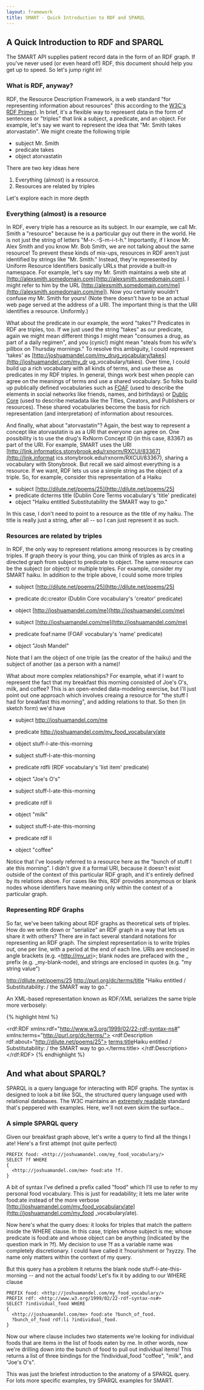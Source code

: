 ```yaml
---
layout: framework
title: SMART - Quick Introduction to RDF and SPARQL
---
```


## A Quick Introduction to RDF and SPARQL


The SMART API supplies patient record data in the form of an RDF graph. If
you've never used (or even heard of!) RDF, this document should help you get up
to speed. So let's jump right in!


### What is RDF, anyway?

RDF, the Resource Description Framework, is a web standard "for representing
information about resources" (this according to the [W3C's RDF
Primer](http://www.w3.org/TR/2004/REC-rdf-primer-20040210/)). In brief, it's a
flexible way to represent data in the form of sentences or "triples" that link
a subject, a predicate, and an object. For example, let's say we want to
represent the idea that "Mr. Smith takes atorvastatin". We might create the
following triple

* subject Mr. Smith
* predicate takes
* object atorvastatin


There are two key ideas here

<ol><li>Everything (almost) is a resource.</li>
    <li>Resources are related by triples</li>
</ol>

Let's explore each in more depth


### Everything (almost) is a resource

In RDF, every triple has a resource as its subject. In our example, we call Mr.
Smith a "resource" because he is a particular guy out there in the world. He is
not just the string of letters "M-r-.-S-m-i-t-h." Importantly, if I know Mr.
Alex Smith and you know Mr. Bob Smith, we are not talking about the same
resource! To prevent these kinds of mix-ups, resources in RDF aren't just
identified by strings like "Mr. Smith." Instead, they're represented by Uniform
Resource Identifiers basically URLs that provide a built-in namespace. For
example, let's say my Mr. Smith maintains a web site at
[http://alexsmith.somedomain.com](http://alexsmith.somedomain.com). I might
refer to him by the URL
[http://alexsmith.somedomain.com/me](http://alexsmith.somedomain.com/me]). Now
you certainly wouldn't confuse my Mr. Smith for yours! (Note there doesn't have
to be an actual web page served at the address of a URI. The important thing is
that the URI identifies a resource. Uniformly.)

What about the predicate in our example, the word "takes"? Predicates in RDF
are triples, too. If we just used the string "takes" as our predicate, again we
might mean different things I might mean "consumes a drug, as part of a daily
regimen", and you (cynic!) might mean "steals from his wife's pillbox on
Thursday mornings." To resolve this ambiguity, I could represent 'takes' as
[http://joshuamandel.com/my_drug_vocabulary/takes](http://joshuamandel.com/my_dr
ug_vocabulary/takes). Over time, I could build up a rich vocabulary with all
kinds of terms, and use these as predicates in my RDF triples. In general,
things work best when people can agree on the meanings of terms and use a
shared vocabulary. So folks build up publically defined vocabularies such as
[FOAF](http://xmlns.com/foaf/spec/) (used to describe the elements in social
networks like friends, names, and birthdays) or [Dublic
Core](http://purl.org/dc/elements/1.1/) (used to describe metadata like the
Titles, Creators, and Publishers or resources). These shared vocabularies
become the basis for rich representation (and interpretation) of information
about resources.

And finally, what about "atorvastatin"? Again, the best way to represent a
concept like atorvastatin is as a URI that everyone can agree on. One
possibility is to use the drug's RxNorm Concept ID (in this case, 83367) as
part of the URI. For example, SMART uses the URI
[http://link.informatics.stonybrook.edu/rxnorm/RXCUI/83367](http://link.informat
ics.stonybrook.edu/rxnorm/RXCUI/83367), sharing a vocabulary with Stonybrook.
But recall we said almost everything is a resource. If we want, RDF lets us use
a simple string as the object of a triple. So, for example, consider this
representation of a Haiku

* subject [http://dilute.net/poems/25](http://dilute.net/poems/25)
* predicate dcterms title (Dublin Core Terms vocabulary's 'title' predicate)
* object "Haiku entitled Substitutability the SMART way to go."

In this case, I don't need to point to a resource as the title of my haiku. The 
title is really just a string, after all -- so I can just represent it as such. 


### Resources are related by triples

In RDF, the only way to represent relations among resources is by creating
triples. If graph theory is your thing, you can think of triples as arcs in a
directed graph from subject to predicate to object. The same resource can be
the subject (or object) or multiple triples. For example, consider my SMART
haiku.  In addition to the triple above, I could some more triples

* subject [http://dilute.net/poems/25](http://dilute.net/poems/25)
* predicate dc:creator (Dublin Core vocabulary's 'creator' predicate)
* object [http://joshuamandel.com/me](http://joshuamandel.com/me)


* subject [http://joshuamandel.com/me](http://joshuamandel.com/me)
* predicate foaf:name (FOAF vocabulary's 'name' predicate)
* object "Josh Mandel"

Note that I am the object of one triple (as the creator of the haiku) and the
subject of another (as a person with a name)!

What about more complex relationships? For example, what if I want to represent
the fact that my breakfast this morning consisted of Joe's O's, milk, and
coffee? This is an open-ended data-modeling exercise, but I'll just point out
one approach which involves creaing a resource for "the stuff I had for
breakfast this morning", and adding relations to that. So then (in sketch form)
we'd have

* subject http://joshuamandel.com/me
* predicate http://joshuamandel.com/my_food_vocabulary/ate
* object stuff-I-ate-this-morning


* subject stuff-I-ate-this-morning
* predicate rdfli (RDF vocabulary's 'list item' predicate)
* object "Joe's O's"

* subject stuff-I-ate-this-morning
* predicate rdf li
* object "milk"


* subject stuff-I-ate-this-morning
* predicate rdf li
* object "coffee"

Notice that I've loosely referred to a resource here as the "bunch of stuff I
ate this morning". I didn't give it a formal URI, because it doesn't exist
outside of the context of this particular RDF graph, and it's entirely defined
by its relations above. For cases like this, RDF provides anonymous or blank
nodes whose identifiers have meaning only within the context of a particular
graph.


### Representing RDF Graphs

So far, we've been talking about RDF graphs as theoretical sets of triples. How
do we write down or "serialize" an RDF graph in a way that lets us share it
with others? There are in fact several standard notations for representing an
RDF graph. The simplest representation is to write triples out, one per line,
with a period at the end of each line. URIs are enclosed in angle brackets
(e.g.  \<[http://my_uri](http://my_uri)>\; blank nodes are prefaced with the _
prefix (e.g. &#95;my-blank-node), and strings are enclosed in quotes (e.g. "my
string value")

<http://dilute.net/poems/25> <http://purl.org/dc/terms/title> \"Haiku entitled /
Substitutability: / the SMART way to go.\" .

An XML-based representation known as RDF/XML serializes the same triple more
verbosely:

{% highlight html %}
<?xml version="1.0"?>
<rdf:RDF xmlns:rdf="http://www.w3.org/1999/02/22-rdf-syntax-ns#" 
xmlns:terms="http://purl.org/dc/terms/">
    <rdf:Description rdf:about="http://dilute.net/poems/25">
        <terms:title>Haiku entitled /  Substitutability: / the SMART way to 
go.</terms:title>
    </rdf:Description>
</rdf:RDF>
{% endhighlight  %}



## And what about SPARQL?

SPARQL is a query language for interacting with RDF graphs. The syntax is
designed to look a bit like SQL, the structured query language used with
relational databases. The W3C maintains an [extremely
readable](http://www.w3.org/TR/rdf-sparql-query/) standard that's peppered with
examples. Here, we'll not even skim the surface...


### A simple SPARQL query

Given our breakfast graph above, let's write a query to find all the things I
ate! Here's a first attempt (not quite perfect)

    PREFIX food: <http://joshuamandel.com/my_food_vocabulary/> 
    SELECT ?f WHERE
    {
      <http://joshuamandel.com/me> food:ate ?f.
    }


A bit of syntax I've defined a prefix called "food" which I'll use to refer to
my personal food vocabulary. This is just for readability; it lets me later
write food:ate instead of the more verbose
[http://joshuamandel.com/my_food_vocabulary/ate](http://joshuamandel.com/my_food
_vocabulary/ate).

Now here's what the query does: it looks for triples that match the pattern
inside the WHERE clause. In this case, triples whose subject is me; whose
predicate is food:ate and whose object can be anything (indicated by the
question mark in ?f). My decision to use ?f as a variable name was completely
discretionary. I could have called it ?nourishment or ?xyzzy. The name only
matters within the context of my query.

But this query has a problem it returns the blank node
stuff-I-ate-this-morning -- and not the actual foods! Let's fix it by adding
to our WHERE clause

    PREFIX food: <http://joshuamandel.com/my_food_vocabulary/>
    PREFIX rdf: <http://www.w3.org/1999/02/22-rdf-syntax-ns#> 
    SELECT ?individual_food WHERE
    {
      <http://joshuamandel.com/me> food:ate ?bunch_of_food.
      ?bunch_of_food rdf:li ?individual_food.
    }

Now our where clause includes two statements we're looking for individual foods
that are items in the list of foods eaten by me. In other words, now we're
drilling down into the bunch of food to pull out individual items! This returns
a list of three bindings for the ?individual&#95;food "coffee", "milk", and "Joe's
O's".

This was just the briefest introduction to the anatomy of a SPARQL query. For
lots more specific examples, try SPARQL examples for SMART.
